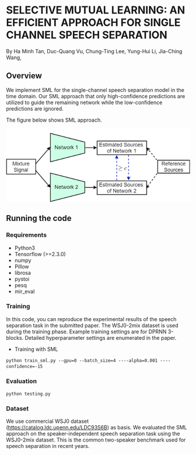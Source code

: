 # SELECTIVE MUTUAL LEARNING: AN EFFICIENT APPROACH FOR SINGLE CHANNEL SPEECH SEPARATION

By Ha Minh Tan, Duc-Quang Vu, Chung-Ting Lee, Yung-Hui Li, Jia-Ching Wang,
## Overview
We implement SML for the single-channel speech separation model in the time domain. 
Our SML approach that only high-confidence predictions are utilized to guide the remaining 
network while the low-confidence predictions are ignored. 

The figure below shows SML approach.
<p align="center">
  <img width="800" alt="fig_method" src="https://github.com/vdquang1991/selective_mutual_learning/blob/main/sml.png">
</p>


## Running the code

### Requirements
- Python3
- Tensorflow (>=2.3.0)
- numpy 
- Pillow
- librosa
- pystoi
- pesq
- mir_eval

### Training

In this code, you can reproduce the experimental results of the speech separation task in the submitted paper.
The WSJ0-2mix dataset is used during the training phase.
Example training settings are for DPRNN 3-blocks.
Detailed hyperparameter settings are enumerated in the paper.

- Training with SML
~~~
python train_sml.py --gpu=0 --batch_size=4 ----alpha=0.001 ----confidence=-15
~~~

### Evaluation

~~~
python testing.py 
~~~

### Dataset
We use commercial WSJ0 dataset (https://catalog.ldc.upenn.edu/LDC93S6B) as basis.
We evaluated the SML approach on the speaker-independent speech separation task 
using the WSJ0-2mix dataset. This is the common two-speaker benchmark used for 
speech separation in recent years.



